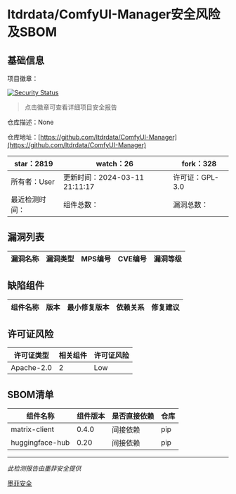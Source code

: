 # ltdrdata/ComfyUI-Manager安全风险及SBOM

## 基础信息

项目徽章：

[![Security Status](https://www.murphysec.com/platform3/v31/badge/1767275805982351360.svg)](https://www.murphysec.com/console/report/1713995379259342848/1767275805982351360)

> 点击徽章可查看详细项目安全报告

仓库描述：None

仓库地址：[https://github.com/ltdrdata/ComfyUI-Manager](https://github.com/ltdrdata/ComfyUI-Manager)

| star：2819 | watch：26 | fork：328 |
| ----------- | -------------- | ------------ |
| 所有者：User | 更新时间：2024-03-11 21:11:17 | 许可证：GPL-3.0 |
| 最近检测时间： | 组件总数： | 漏洞总数： |




## 漏洞列表

| 漏洞名称 | 漏洞类型 | MPS编号 | CVE编号 | 漏洞等级 |
| ------- | ------ | ------- | ------ | ----- |





## 缺陷组件

| 组件名称 | 版本 | 最小修复版本 | 依赖关系 | 修复建议 |
| -------- | ---- | ------------ | -------- | -------- |





## 许可证风险

| 许可证类型 | 相关组件 | 许可证风险 |
| ---------- | -------- | ---------- |
|Apache-2.0|2|Low|




## SBOM清单

| 组件名称 | 组件版本 | 是否直接依赖 | 仓库 |
| -------- | -------- | ------------ | ---- |
|matrix-client|0.4.0|间接依赖|pip|
|huggingface-hub|0.20|间接依赖|pip|


------

*此检测报告由墨菲安全提供*

[墨菲安全](www.murphysec.com)